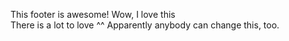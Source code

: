 This footer is awesome!
Wow, I love this  
There is a lot to love ^^
Apparently anybody can change this, too.